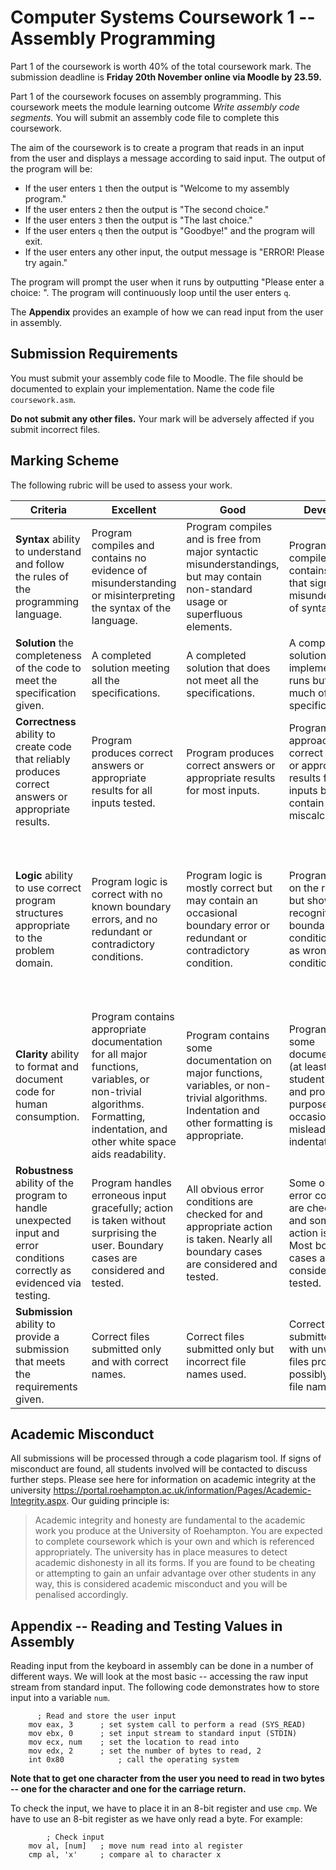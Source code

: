 # Computer Systems Coursework 1 -- Assembly Programming

Part 1 of the coursework is worth 40% of the total coursework mark. The submission deadline is **Friday 20th November online via Moodle by 23.59.**

Part 1 of the coursework focuses on assembly programming. This coursework meets the module learning outcome *Write assembly code segments.* You will submit an assembly code file to complete this coursework.

The aim of the coursework is to create a program that reads in an input from the user and displays a message according to said input. The output of the program will be:

- If the user enters `1` then the output is "Welcome to my assembly program."
- If the user enters `2` then the output is "The second choice."
- If the user enters `3` then the output is "The last choice."
- If the user enters `q` then the output is "Goodbye!" and the program will exit.
- If the user enters any other input, the output message is "ERROR! Please try again."

The program will prompt the user when it runs by outputting "Please enter a choice: ". The program will continuously loop until the user enters `q`.

The **Appendix** provides an example of how we can read input from the user in assembly.

## Submission Requirements

You must submit your assembly code file to Moodle. The file should be documented to explain your implementation. Name the code file `coursework.asm`.

**Do not submit any other files.** Your mark will be adversely affected if you submit incorrect files.

## Marking Scheme

The following rubric will be used to assess your work.

| **Criteria**                                                 | **Excellent**                                                | **Good**                                                     | **Developing**                                               | **Not attempted**                                            |
| ------------------------------------------------------------ | ------------------------------------------------------------ | ------------------------------------------------------------ | ------------------------------------------------------------ | ------------------------------------------------------------ |
| **Syntax** ability to understand and follow the rules of the programming language. | Program compiles and contains no evidence of misunderstanding or misinterpreting the syntax of the language. | Program compiles and is free from major syntactic misunderstandings, but may contain non-standard usage or superfluous elements. | Program compiles, but contains errors that signal misunderstanding of syntax. | Program does not compile.                                    |
| **Solution** the completeness of the code to meet the specification given. | A completed solution meeting all the specifications.         | A completed solution that does not meet all the specifications. | A completed solution is implemented and runs but lacks much of the specification. | Solution doesn't run or does not meet the specifications defined. |
| **Correctness** ability to create code that reliably produces correct answers or appropriate results. | Program produces correct answers or appropriate results for all inputs tested. | Program produces correct answers or appropriate results for most inputs. | Program approaches correct answers or appropriate results for most inputs but can contain miscalculations. | Program does not produce correct answers of appropriate results for most inputs. |
| **Logic** ability to use correct program structures appropriate to the problem domain. | Program logic is correct with no known boundary errors, and no redundant or contradictory conditions. | Program logic is mostly correct but may contain an occasional boundary error or redundant or contradictory condition. | Program logic is on the right track but shows no recognition of boundary conditions (such as wrong `JMP` condition). | Program contains some conditions that specify the opposite of what is required (inverse `JMP` condition), confuse comparison operators, or lead to infinite loops. |
| **Clarity** ability to format and document code for human consumption. | Program contains appropriate documentation for all major functions, variables, or non-trivial algorithms. Formatting, indentation, and other white space aids readability. | Program contains some documentation on major functions, variables, or non-trivial algorithms. Indentation and other formatting is appropriate. | Program contains some documentation (at least the student's name and program's purpose) but has occasionally misleading indentation. | Program contains no documentation, or grossly misleading indentation. |
| **Robustness** ability of the program to handle unexpected input and error conditions correctly as evidenced via testing. | Program handles erroneous input gracefully; action is taken without surprising the user. Boundary cases are considered and tested. | All obvious error conditions are checked for and appropriate action is taken. Nearly all boundary cases are considered and tested. | Some obvious error conditions are checked for and some sort of action is taken. Most boundary cases are considered and tested. | Program often fails or fails completely. Boundary conditions are not tested for. |
| **Submission** ability to provide a submission that meets the requirements given. | Correct files submitted only and with correct names.         | Correct files submitted only but incorrect file names used.  | Correct files submitted but with unwanted files provided and possibly incorrect file names. | Incorrect files submitted.                                   |

## Academic Misconduct

All submissions will be processed through a code plagarism tool. If signs of misconduct are found, all students involved will be contacted to discuss further steps. Please see here for information on academic integrity at the university https://portal.roehampton.ac.uk/information/Pages/Academic-Integrity.aspx. Our guiding principle is:

> Academic integrity and honesty are fundamental to the academic work you produce at the University of Roehampton. You are expected to complete coursework which is your own and which is referenced appropriately. The university has in place measures to detect academic dishonesty in all its forms. If you are found to be cheating or attempting to gain an unfair advantage over other students in any way, this is considered academic misconduct and you will be penalised accordingly.

## Appendix -- Reading and Testing Values in Assembly

Reading input from the keyboard in assembly can be done in a number of different ways. We will look at the most basic -- accessing the raw input stream from standard input. The following code demonstrates how to store input into a variable `num`.

```assembly
	  ; Read and store the user input
    mov eax, 3		; set system call to perform a read (SYS_READ)
    mov ebx, 0		; set input stream to standard input (STDIN)
    mov ecx, num	; set the location to read into
    mov edx, 2		; set the number of bytes to read, 2
    int 0x80			; call the operating system
```

**Note that to get one character from the user you need to read in two bytes -- one for the character and one for the carriage return.**

To check the input, we have to place it in an 8-bit register and use `cmp`. We have to use an 8-bit register as we have only read a byte. For example:

```assembly
		; Check input
    mov al, [num]	; move num read into al register
    cmp al, 'x'		; compare al to character x
```

